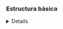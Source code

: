 ### Estructura básica
<details> 
  
#### Esqueletos
<details>

```
<!DOCTYPE html>  
<html> 
 <head> 
 </head>
 <body>  
 </body>
</html>
```

</details>

#### Para acentos
<details>

  ```
<meta charset="utf-8">
```
</details>

#### Encabezados 
<details>

h(n), n tiene 6 niveles, y 1 es de mayor importancia
```
  <h1>...</h1>  
```
</details>

#### Párrafos y Saltos de linea 
<details>

Un párrafo
```
<p>...</p> 
<br/>
 ```
</details>

  #### Formatos
<details>
  
  <details><summary>Negritas</summary>

```
  <b> Formatea el texto en negrita </b>
  <strong> Formatea el texto en negrita y TIENE IMPORTANCIA SEMANTICA </strong>
```
  </details>
  <details><summary>Cursiva</summary>
    
```
  <i> Formatea el texto en negrita y tiene importancia semántica </i>
  <em> Formatea en itálica o cursiva y tiene importancia semántica </em>
```
  </details>
</details>

  #### Atributos
  <details>
    width: anchura
    height: altura
  </details>
  
  #### Imagen
  <details>
    
 *No necesita etiqueta de cierre, necesita una ruta de la imagen, y se le puede agregar los atributos width y height*  
 
##### Atributos
    
<details>
      
  **width**, **height**, **src** (se explicaron en atributos y al inicio de seccion).  
      **alt**: Texto alternativo  
      **tittle**: Texto flotante al situarnos encima con el mouse  
      
</details>
    
    
 ```
 <img src=""/>
 <img src=""/ alt="No se puede mostrar la imagen" title="imagen de gatitos">
 ```
 
    
  </details>
  </details>
  

